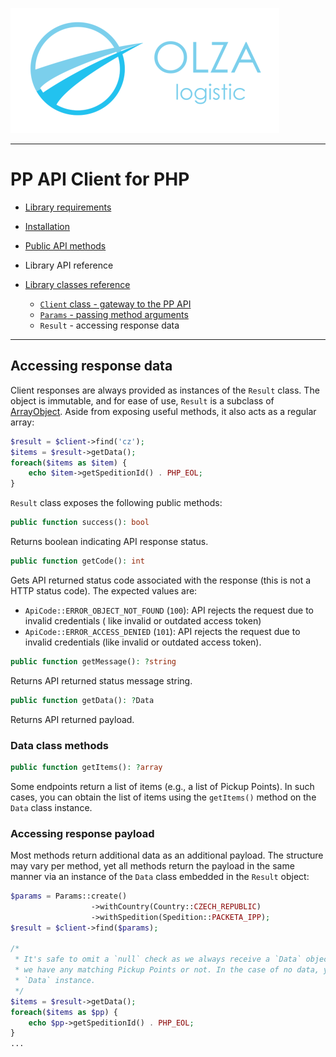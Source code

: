 ![Olza Logistic Logo](olza-logo-small.png)

---

# PP API Client for PHP

* [Library requirements](requirements.md)
* [Installation](installation.md)
* [Public API methods](api.md)
* Library API reference

* [Library classes reference](classes.md)
  * [`Client` class - gateway to the PP API](client.md)
  * [`Params` - passing method arguments](params.md)
  * `Result` - accessing response data

---

## Accessing response data

Client responses are always provided as instances of the `Result` class. The object is immutable,
and for ease of use, `Result` is a subclass
of [ArrayObject](https://www.php.net/manual/en/class.arrayobject.php). Aside from exposing useful
methods, it also acts as a regular array:

```php
$result = $client->find('cz');
$items = $result->getData();
foreach($items as $item) {
    echo $item->getSpeditionId() . PHP_EOL;
}
```

`Result` class exposes the following public methods:

```php
public function success(): bool
```

Returns boolean indicating API response status.

```php
public function getCode(): int
```

Gets API returned status code associated with the response (this is not a HTTP status code).
The expected values are:

* `ApiCode::ERROR_OBJECT_NOT_FOUND` (`100`): API rejects the request due to invalid credentials (
  like invalid or outdated access token)
* `ApiCode::ERROR_ACCESS_DENIED` (`101`): API rejects the request due to invalid credentials (like
  invalid or outdated access token).

```php
public function getMessage(): ?string
```

Returns API returned status message string.

```php
public function getData(): ?Data
```

Returns API returned payload.

### Data class methods

```php
public function getItems(): ?array
```

Some endpoints return a list of items (e.g., a list of Pickup Points). In such cases, you can obtain
the list of items using the `getItems()` method on the `Data` class instance.

### Accessing response payload

Most methods return additional data as an additional payload. The structure may vary per method, yet
all methods return the payload in the same manner via an instance of the `Data` class embedded in
the `Result` object:

```php
$params = Params::create()
                  ->withCountry(Country::CZECH_REPUBLIC)
                  ->withSpedition(Spedition::PACKETA_IPP);
$result = $client->find($params);

/*
 * It's safe to omit a `null` check as we always receive a `Data` object, regardless of whether
 * we have any matching Pickup Points or not. In the case of no data, you will receive an empty
 * `Data` instance.
 */
$items = $result->getData();
foreach($items as $pp) {
    echo $pp->getSpeditionId() . PHP_EOL;
}
...
```
